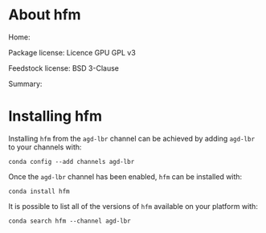 About hfm
========= 

Home:

Package license: Licence GPU GPL v3

Feedstock license: BSD 3-Clause

Summary:


Installing hfm
==============

Installing `hfm` from the `agd-lbr` channel can be achieved by adding `agd-lbr` to your channels with:

```
conda config --add channels agd-lbr
```

Once the `agd-lbr` channel has been enabled, `hfm` can be installed with:

```
conda install hfm
```

It is possible to list all of the versions of `hfm` available on your platform with:

```
conda search hfm --channel agd-lbr
```
